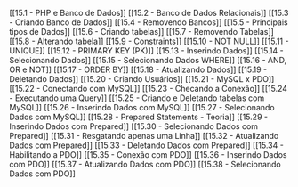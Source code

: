 [[15.1 - PHP e Banco de Dados]]
[[15.2 - Banco de Dados Relacionais]]
[[15.3 - Criando Banco de Dados]]
[[15.4 - Removendo Bancos]]
[[15.5 - Principais tipos de Dados]]
[[15.6 - Criando tabelas]]
[[15.7 - Removendo Tabelas]]
[[15.8 - Alterando tabela]]
[[15.9 - Constraints]]
[[15.10 - NOT NULL]]
[[15.11 - UNIQUE]]
[[15.12 - PRIMARY KEY (PK)]]
[[15.13 - Inserindo Dados]]
[[15.14 - Selecionando Dados]]
[[15.15 - Selecionando Dados WHERE]]
[[15.16 - AND, OR e NOT]]
[[15.17 - ORDER BY]]
[[15.18 - Atualizando Dados]]
[[15.19 - Deletando Dados]]
[[15.20 - Criando Usuários]]
[[15.21 - MySQL x PDO]]
[[15.22 - Conectando com MySQL]]
[[15.23 - Checando a Conexão]]
[[15.24 - Executando uma Query]]
[[15.25 - Criando e Deletando tabelas com MySQL]]
[[15.26 - Inserindo Dados com MySQL]]
[[15.27 - Selecionando Dados com MySQL]]
[[15.28 - Prepared Statements - Teoria]]
[[15.29 - Inserindo Dados com Prepared]]
[[15.30 - Selecionando Dados com Prepared]]
[[15.31 - Resgatando apenas uma Linha]]
[[15.32 - Atualizando Dados com Prepared]]
[[15.33 - Deletando Dados com Prepared]]
[[15.34 - Habilitando a PDO]]
[[15.35 - Conexão com PDO]]
[[15.36 - Inserindo Dados com PDO]]
[[15.37 - Atualizando Dados com PDO]]
[[15.38 - Selecionando Dados com PDO]]